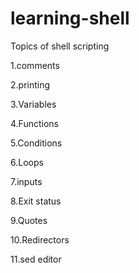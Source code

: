 # learning-shell

Topics of shell scripting


1.comments

2.printing

3.Variables

4.Functions

5.Conditions

6.Loops

7.inputs

8.Exit status

9.Quotes

10.Redirectors

11.sed editor
